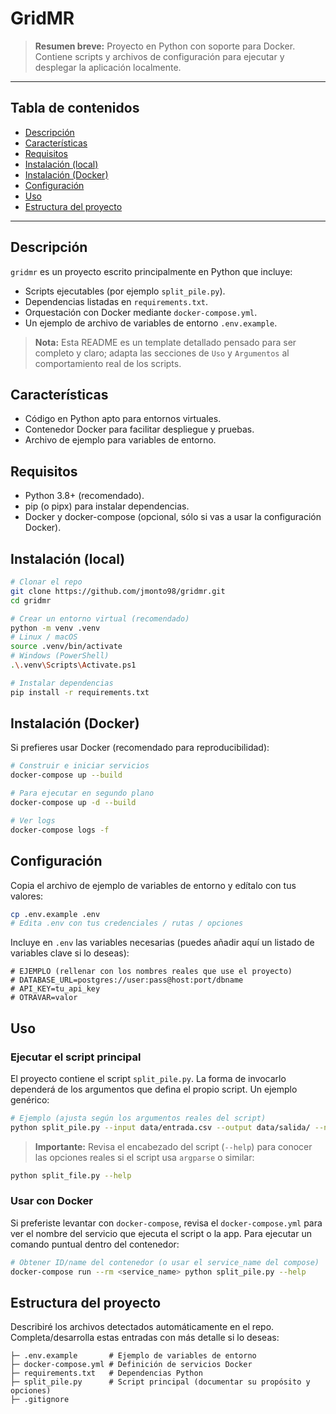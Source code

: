 # GridMR

> **Resumen breve:** Proyecto en Python con soporte para Docker. Contiene scripts y archivos de configuración para ejecutar y desplegar la aplicación localmente.

---

## Tabla de contenidos

- [Descripción](#descripción)
- [Características](#características)
- [Requisitos](#requisitos)
- [Instalación (local)](#instalación-local)
- [Instalación (Docker)](#instalación-docker)
- [Configuración](#configuración)
- [Uso](#uso)
- [Estructura del proyecto](#estructura-del-proyecto)

---

## Descripción

`gridmr` es un proyecto escrito principalmente en Python que incluye:

- Scripts ejecutables (por ejemplo `split_pile.py`).
- Dependencias listadas en `requirements.txt`.
- Orquestación con Docker mediante `docker-compose.yml`.
- Un ejemplo de archivo de variables de entorno `.env.example`.

> **Nota:** Esta README es un template detallado pensado para ser completo y claro; adapta las secciones de `Uso` y `Argumentos` al comportamiento real de los scripts.

## Características

- Código en Python apto para entornos virtuales.
- Contenedor Docker para facilitar despliegue y pruebas.
- Archivo de ejemplo para variables de entorno.

## Requisitos

- Python 3.8+ (recomendado).  
- pip (o pipx) para instalar dependencias.  
- Docker y docker-compose (opcional, sólo si vas a usar la configuración Docker).

## Instalación (local)

```bash
# Clonar el repo
git clone https://github.com/jmonto98/gridmr.git
cd gridmr

# Crear un entorno virtual (recomendado)
python -m venv .venv
# Linux / macOS
source .venv/bin/activate
# Windows (PowerShell)
.\.venv\Scripts\Activate.ps1

# Instalar dependencias
pip install -r requirements.txt
```

## Instalación (Docker)

Si prefieres usar Docker (recomendado para reproducibilidad):

```bash
# Construir e iniciar servicios
docker-compose up --build

# Para ejecutar en segundo plano
docker-compose up -d --build

# Ver logs
docker-compose logs -f
```

## Configuración

Copia el archivo de ejemplo de variables de entorno y edítalo con tus valores:

```bash
cp .env.example .env
# Edita .env con tus credenciales / rutas / opciones
```

Incluye en `.env` las variables necesarias (puedes añadir aquí un listado de variables clave si lo deseas):

```
# EJEMPLO (rellenar con los nombres reales que use el proyecto)
# DATABASE_URL=postgres://user:pass@host:port/dbname
# API_KEY=tu_api_key
# OTRAVAR=valor
```

## Uso

### Ejecutar el script principal

El proyecto contiene el script `split_pile.py`. La forma de invocarlo dependerá de los argumentos que defina el propio script. Un ejemplo genérico:

```bash
# Ejemplo (ajusta según los argumentos reales del script)
python split_pile.py --input data/entrada.csv --output data/salida/ --n-piles 4
```

> **Importante:** Revisa el encabezado del script (`--help`) para conocer las opciones reales si el script usa `argparse` o similar:

```bash
python split_file.py --help
```

### Usar con Docker

Si preferiste levantar con `docker-compose`, revisa el `docker-compose.yml` para ver el nombre del servicio que ejecuta el script o la app. Para ejecutar un comando puntual dentro del contenedor:

```bash
# Obtener ID/name del contenedor (o usar el service_name del compose)
docker-compose run --rm <service_name> python split_pile.py --help
```

## Estructura del proyecto

Describiré los archivos detectados automáticamente en el repo. Completa/desarrolla estas entradas con más detalle si lo deseas:

```
├─ .env.example       # Ejemplo de variables de entorno
├─ docker-compose.yml # Definición de servicios Docker
├─ requirements.txt   # Dependencias Python
├─ split_pile.py      # Script principal (documentar su propósito y opciones)
├─ .gitignore
```

